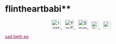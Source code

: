 # flintheartbabi**
<p align="center">
  <a href="https://instagram.com/flintheartbabi" target="_blank">
    <img src="https://cdn.jsdelivr.net/gh/simple-icons/simple-icons/icons/instagram.svg" alt="Instagram" width="30" style="filter: invert(0%);">
  </a>
  <a href="https://www.youtube.com/channel/UC32-E-ktcmeznsHU01vlvRQ" target="_blank">
    <img src="https://cdn.jsdelivr.net/gh/simple-icons/simple-icons/icons/youtube.svg" alt="YouTube" width="30" style="filter: invert(0%); margin-left: 10px;">
  </a>
  <a href="https://soundcloud.com/flintheartbabi" target="_blank">
    <img src="https://cdn.jsdelivr.net/gh/simple-icons/simple-icons/icons/soundcloud.svg" alt="SoundCloud" width="30" style="filter: invert(0%); margin-left: 10px;">
  </a>
  <a href="https://x.com/flintheartbabi" target="_blank">
    <img src="https://cdn4.iconfinder.com/data/icons/social-media-black-white-2/1227/X-1024.png" alt="SoundCloud" width="25" style="filter: invert(0%); margin-left: 10px;">
  </a>
  <a href="https://tiktok.com/@flintheartbabi" target="_blank">
    <img src="https://cdn0.iconfinder.com/data/icons/font-awesome-brands-vol-2/512/tiktok-1024.png" width="25" style="filter: invert(0%); margin-left: 10px;">
</p>
<a href="https://www.youtube.com/watch?v=hPjaxXfIJik" target="_blank" style="color: #8a134d;">sad beth ep</a>
